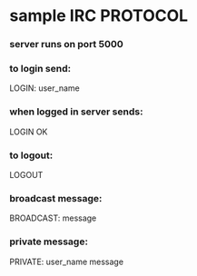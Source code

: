 # sample IRC PROTOCOL
### server runs on port 5000

### to login send:
LOGIN: user_name

### when logged in server sends:
LOGIN OK

### to logout:
LOGOUT

### broadcast message:
BROADCAST: message

### private message:
PRIVATE: user_name message
